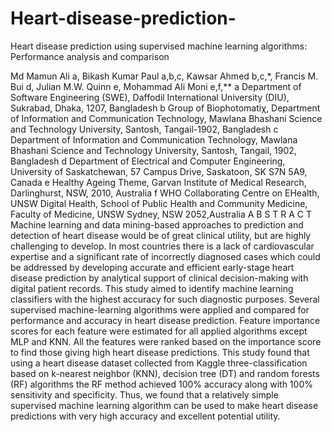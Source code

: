 # Heart-disease-prediction-
Heart disease prediction using supervised machine learning algorithms: Performance analysis and comparison

Md Mamun Ali a, Bikash Kumar Paul a,b,c, Kawsar Ahmed b,c,*, Francis M. Bui d, Julian M.W. Quinn e, Mohammad Ali Moni e,f,**
a Department of Software Engineering (SWE), Daffodil International University (DIU), Sukrabad, Dhaka, 1207, Bangladesh
b Group of Biophotomatiχ, Department of Information and Communication Technology, Mawlana Bhashani Science and Technology University, Santosh, Tangail-1902,
Bangladesh
c Department of Information and Communication Technology, Mawlana Bhashani Science and Technology University, Santosh, Tangail, 1902, Bangladesh
d Department of Electrical and Computer Engineering, University of Saskatchewan, 57 Campus Drive, Saskatoon, SK S7N 5A9, Canada
e Healthy Ageing Theme, Garvan Institute of Medical Research, Darlinghurst, NSW, 2010, Australia
f WHO Collaborating Centre on EHealth, UNSW Digital Health, School of Public Health and Community Medicine, Faculty of Medicine, UNSW Sydney, NSW 2052,Australia
A B S T R A C T
Machine learning and data mining-based approaches to prediction and detection of heart disease would be of
great clinical utility, but are highly challenging to develop. In most countries there is a lack of cardiovascular
expertise and a significant rate of incorrectly diagnosed cases which could be addressed by developing accurate
and efficient early-stage heart disease prediction by analytical support of clinical decision-making with digital
patient records. This study aimed to identify machine learning classifiers with the highest accuracy for such
diagnostic purposes. Several supervised machine-learning algorithms were applied and compared for performance
and accuracy in heart disease prediction. Feature importance scores for each feature were estimated for all
applied algorithms except MLP and KNN. All the features were ranked based on the importance score to find
those giving high heart disease predictions. This study found that using a heart disease dataset collected from
Kaggle three-classification based on k-nearest neighbor (KNN), decision tree (DT) and random forests (RF) algorithms
the RF method achieved 100% accuracy along with 100% sensitivity and specificity. Thus, we found
that a relatively simple supervised machine learning algorithm can be used to make heart disease predictions
with very high accuracy and excellent potential utility.
